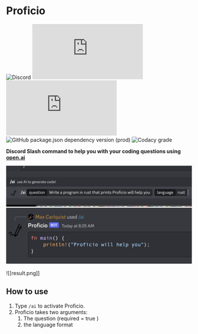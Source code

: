 # Proficio
![Discord](https://img.shields.io/discord/898567277056778330?style=for-the-badge)
![node-current](https://img.shields.io/node/v/discord.js?style=for-the-badge)
![GitHub package.json dependency version (prod)](https://img.shields.io/github/package-json/dependency-version/Kjellkod-och-Co/Proficio/discord.js?style=for-the-badge)
![GitHub package.json dependency version (prod)](https://img.shields.io/github/package-json/dependency-version/Kjellkod-och-Co/Proficio/openai?style=for-the-badge)
![Codacy grade](https://img.shields.io/codacy/grade/81596b5e3e1c48ad94dc25fcd312c38c?style=for-the-badge)

**Discord Slash command to help you with your coding questions using [open.ai](https://platform.openai.com/)**

![ai](ai.png)
![result](result.png)



![[result.png]]

## How to use
1. Type `/ai` to activate Proficio.
2. Proficio takes two arguments:
	1. The question (required =  true )
	2. the language format

